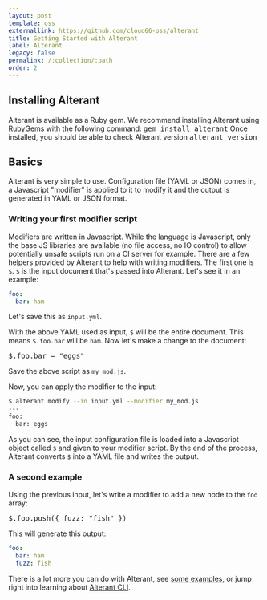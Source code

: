 ```yaml
---
layout: post
template: oss
externallink: https://github.com/cloud66-oss/alterant
title: Getting Started with Alterant
label: Alterant
legacy: false
permalink: /:collection/:path
order: 2
---
```


## Installing Alterant

Alterant is available as a Ruby gem. We recommend installing Alterant using [RubyGems](https://rubygems.org/pages/download) with the following command: <kbd>gem install alterant</kbd>
Once installed, you should be able to check Alterant version <kbd>alterant version</kbd>

## Basics

Alterant is very simple to use. Configuration file (YAML or JSON) comes in, a Javascript "modifier" is applied to it to modify it and the output is generated in YAML or JSON format.

### Writing your first modifier script

Modifiers are written in Javascript. While the language is Javascript, only the base JS libraries are available (no file access, no IO control) to allow potentially unsafe scripts run on a CI server for example. There are a few helpers provided by Alterant to help with writing modifiers. The first one is `$`. `$` is the input document that's passed into Alterant. Let's see it in an example:

```yaml
foo:
  bar: ham
```

Let's save this as `input.yml`.

With the above YAML used as input, `$` will be the entire document. This means `$.foo.bar` will be `ham`. Now let's make a change to the document:

<pre class="prettyprint">
$.foo.bar = "eggs"
</pre>

Save the above script as `my_mod.js`.

Now, you can apply the modifier to the input:

```bash
$ alterant modify --in input.yml --modifier my_mod.js
---
foo:
  bar: eggs
```

As you can see, the input configuration file is loaded into a Javascript object called `$` and given to your modifier script. By the end of the process, Alterant converts `$` into a YAML file and writes the output.

### A second example

Using the previous input, let's write a modifier to add a new node to the `foo` array:

<pre class="prettyprint">
$.foo.push({ fuzz: "fish" })
</pre>

This will generate this output:

```yaml
foo:
  bar: ham
  fuzz: fish
```

There is a lot more you can do with Alterant, see [some examples](/alterant/examples.html), or jump right into learning about [Alterant CLI](/alterant/alterant-cli.html).
